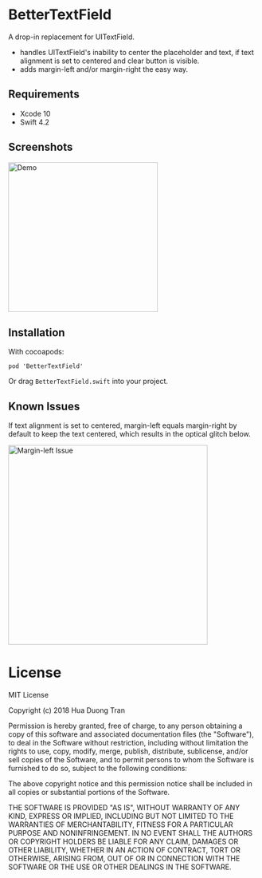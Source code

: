 # BetterTextField
A drop-in replacement for UITextField.

* handles UITextField's inability to center the placeholder and text, if text alignment is set to centered and clear button is visible.
* adds margin-left and/or margin-right the easy way.

## Requirements
* Xcode 10
* Swift 4.2

## Screenshots
<img src="Example/Screenshots/demo.gif" alt="Demo" width="300px"/>

## Installation
With cocoapods:

`pod 'BetterTextField'`

Or drag `BetterTextField.swift` into your project.

## Known Issues
If text alignment is set to centered, margin-left equals margin-right by default to keep the text centered, which results in the optical glitch below.

<img src="Example/Screenshots/issue.png" alt="Margin-left Issue" width="400px"/>

# License
MIT License

Copyright (c) 2018 Hua Duong Tran

Permission is hereby granted, free of charge, to any person obtaining a copy
of this software and associated documentation files (the "Software"), to deal
in the Software without restriction, including without limitation the rights
to use, copy, modify, merge, publish, distribute, sublicense, and/or sell
copies of the Software, and to permit persons to whom the Software is
furnished to do so, subject to the following conditions:

The above copyright notice and this permission notice shall be included in all
copies or substantial portions of the Software.

THE SOFTWARE IS PROVIDED "AS IS", WITHOUT WARRANTY OF ANY KIND, EXPRESS OR
IMPLIED, INCLUDING BUT NOT LIMITED TO THE WARRANTIES OF MERCHANTABILITY,
FITNESS FOR A PARTICULAR PURPOSE AND NONINFRINGEMENT. IN NO EVENT SHALL THE
AUTHORS OR COPYRIGHT HOLDERS BE LIABLE FOR ANY CLAIM, DAMAGES OR OTHER
LIABILITY, WHETHER IN AN ACTION OF CONTRACT, TORT OR OTHERWISE, ARISING FROM,
OUT OF OR IN CONNECTION WITH THE SOFTWARE OR THE USE OR OTHER DEALINGS IN THE
SOFTWARE.

